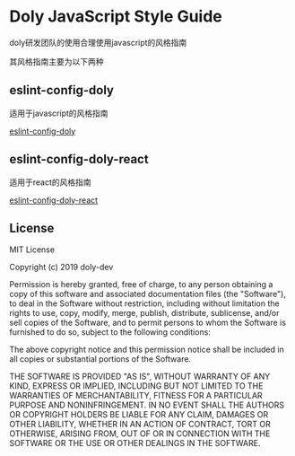 # Doly JavaScript Style Guide

doly研发团队的使用合理使用javascript的风格指南

其风格指南主要为以下两种

## eslint-config-doly

适用于javascript的风格指南

[eslint-config-doly](https://github.com/doly-dev/eslint-config-doly/tree/master/packages/eslint-config-doly)

## eslint-config-doly-react

适用于react的风格指南

[eslint-config-doly-react](https://github.com/doly-dev/eslint-config-doly/tree/master/packages/eslint-config-doly-react)

## License

MIT License

Copyright (c) 2019 doly-dev

Permission is hereby granted, free of charge, to any person obtaining a copy
of this software and associated documentation files (the "Software"), to deal
in the Software without restriction, including without limitation the rights
to use, copy, modify, merge, publish, distribute, sublicense, and/or sell
copies of the Software, and to permit persons to whom the Software is
furnished to do so, subject to the following conditions:

The above copyright notice and this permission notice shall be included in all
copies or substantial portions of the Software.

THE SOFTWARE IS PROVIDED "AS IS", WITHOUT WARRANTY OF ANY KIND, EXPRESS OR
IMPLIED, INCLUDING BUT NOT LIMITED TO THE WARRANTIES OF MERCHANTABILITY,
FITNESS FOR A PARTICULAR PURPOSE AND NONINFRINGEMENT. IN NO EVENT SHALL THE
AUTHORS OR COPYRIGHT HOLDERS BE LIABLE FOR ANY CLAIM, DAMAGES OR OTHER
LIABILITY, WHETHER IN AN ACTION OF CONTRACT, TORT OR OTHERWISE, ARISING FROM,
OUT OF OR IN CONNECTION WITH THE SOFTWARE OR THE USE OR OTHER DEALINGS IN THE
SOFTWARE.

